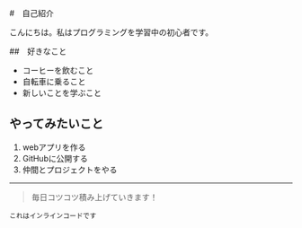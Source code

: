#　自己紹介

こんにちは。私はプログラミングを学習中の初心者です。

##　好きなこと

- コーヒーを飲むこと
- 自転車に乗ること
- 新しいことを学ぶこと

## やってみたいこと

1. webアプリを作る
2. GitHubに公開する
3. 仲間とプロジェクトをやる

---

> 毎日コツコツ積み上げていきます！

`これはインラインコードです`